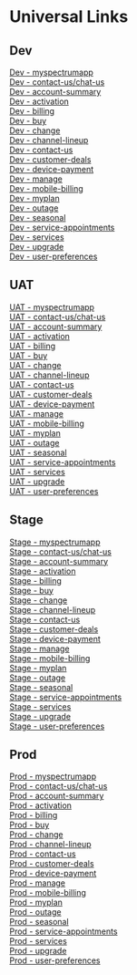 # Universal Links

## Dev

[Dev - myspectrumapp](https://www.portals.dev-spectrum.net/myspectrumapp) <br />
[Dev - contact-us/chat-us](https://www.portals.dev-spectrum.net/contact-us/chat-us) <br />
[Dev - account-summary](https://www.portals.dev-spectrum.net/account-summary) <br />
[Dev - activation](https://www.portals.dev-spectrum.net/activation) <br />
[Dev - billing](https://www.portals.dev-spectrum.net/billing) <br />
[Dev - buy](https://www.portals.dev-spectrum.net/buy) <br />
[Dev - change](https://www.portals.dev-spectrum.net/change) <br />
[Dev - channel-lineup](https://www.portals.dev-spectrum.net/channel-lineup) <br />
[Dev - contact-us](https://www.portals.dev-spectrum.net/contact-us) <br />
[Dev - customer-deals](https://www.portals.dev-spectrum.net/customer-deals) <br />
[Dev - device-payment](https://www.portals.dev-spectrum.net/device-payment) <br />
[Dev - manage](https://www.portals.dev-spectrum.net/manage) <br />
[Dev - mobile-billing](https://www.portals.dev-spectrum.net/mobile-billing) <br />
[Dev - myplan](https://www.portals.dev-spectrum.net/myplan) <br />
[Dev - outage](https://www.portals.dev-spectrum.net/outage) <br />
[Dev - seasonal](https://www.portals.dev-spectrum.net/seasonal) <br />
[Dev - service-appointments](https://www.portals.dev-spectrum.net/service-appointments) <br />
[Dev - services](https://www.portals.dev-spectrum.net/services) <br />
[Dev - upgrade](https://www.portals.dev-spectrum.net/upgrade) <br />
[Dev - user-preferences](https://www.portals.dev-spectrum.net/user-preferences) <br />

## UAT

[UAT - myspectrumapp](https://www.portals.uat-spectrum.net/myspectrumapp) <br />
[UAT - contact-us/chat-us](https://www.portals.uat-spectrum.net/contact-us/chat-us) <br />
[UAT - account-summary](https://www.portals.uat-spectrum.net/account-summary) <br />
[UAT - activation](https://www.portals.uat-spectrum.net/activation) <br />
[UAT - billing](https://www.portals.uat-spectrum.net/billing) <br />
[UAT - buy](https://www.portals.uat-spectrum.net/buy) <br />
[UAT - change](https://www.portals.uat-spectrum.net/change) <br />
[UAT - channel-lineup](https://www.portals.uat-spectrum.net/channel-lineup) <br />
[UAT - contact-us](https://www.portals.uat-spectrum.net/contact-us) <br />
[UAT - customer-deals](https://www.portals.uat-spectrum.net/customer-deals) <br />
[UAT - device-payment](https://www.portals.uat-spectrum.net/device-payment) <br />
[UAT - manage](https://www.portals.uat-spectrum.net/manage) <br />
[UAT - mobile-billing](https://www.portals.uat-spectrum.net/mobile-billing) <br />
[UAT - myplan](https://www.portals.uat-spectrum.net/myplan) <br />
[UAT - outage](https://www.portals.uat-spectrum.net/outage) <br />
[UAT - seasonal](https://www.portals.uat-spectrum.net/seasonal) <br />
[UAT - service-appointments](https://www.portals.uat-spectrum.net/service-appointments) <br />
[UAT - services](https://www.portals.uat-spectrum.net/services) <br />
[UAT - upgrade](https://www.portals.uat-spectrum.net/upgrade) <br />
[UAT - user-preferences](https://www.portals.uat-spectrum.net/user-preferences) <br />

## Stage

[Stage - myspectrumapp](https://www.stage-spectrum.net/myspectrumapp) <br />
[Stage - contact-us/chat-us](https://www.stage-spectrum.net/contact-us/chat-us) <br />
[Stage - account-summary](https://www.stage-spectrum.net/account-summary) <br />
[Stage - activation](https://www.stage-spectrum.net/activation) <br />
[Stage - billing](https://www.stage-spectrum.net/billing) <br />
[Stage - buy](https://www.stage-spectrum.net/buy) <br />
[Stage - change](https://www.stage-spectrum.net/change) <br />
[Stage - channel-lineup](https://www.stage-spectrum.net/channel-lineup) <br />
[Stage - contact-us](https://www.stage-spectrum.net/contact-us) <br />
[Stage - customer-deals](https://www.stage-spectrum.net/customer-deals) <br />
[Stage - device-payment](https://www.stage-spectrum.net/device-payment) <br />
[Stage - manage](https://www.stage-spectrum.net/manage) <br />
[Stage - mobile-billing](https://www.stage-spectrum.net/mobile-billing) <br />
[Stage - myplan](https://www.stage-spectrum.net/myplan) <br />
[Stage - outage](https://www.stage-spectrum.net/outage) <br />
[Stage - seasonal](https://www.stage-spectrum.net/seasonal) <br />
[Stage - service-appointments](https://www.stage-spectrum.net/service-appointments) <br />
[Stage - services](https://www.stage-spectrum.net/services) <br />
[Stage - upgrade](https://www.stage-spectrum.net/upgrade) <br />
[Stage - user-preferences](https://www.stage-spectrum.net/user-preferences) <br />

## Prod

[Prod - myspectrumapp](https://www.blue-spectrum.net/myspectrumapp) <br />
[Prod - contact-us/chat-us](https://www.spectrum.net/contact-us/chat-us) <br />
[Prod - account-summary](https://www.spectrum.net/account-summary) <br />
[Prod - activation](https://www.spectrum.net/activation) <br />
[Prod - billing](https://www.spectrum.net/billing) <br />
[Prod - buy](https://www.spectrum.net/buy) <br />
[Prod - change](https://www.spectrum.net/change) <br />
[Prod - channel-lineup](https://www.spectrum.net/channel-lineup) <br />
[Prod - contact-us](https://www.spectrum.net/contact-us) <br />
[Prod - customer-deals](https://www.spectrum.net/customer-deals) <br />
[Prod - device-payment](https://www.spectrum.net/device-payment) <br />
[Prod - manage](https://www.spectrum.net/manage) <br />
[Prod - mobile-billing](https://www.spectrum.net/mobile-billing) <br />
[Prod - myplan](https://www.spectrum.net/myplan) <br />
[Prod - outage](https://www.spectrum.net/outage) <br />
[Prod - seasonal](https://www.spectrum.net/seasonal) <br />
[Prod - service-appointments](https://www.spectrum.net/service-appointments) <br />
[Prod - services](https://www.spectrum.net/services) <br />
[Prod - upgrade](https://www.spectrum.net/upgrade) <br />
[Prod - user-preferences](https://www.spectrum.net/user-preferences) <br />
